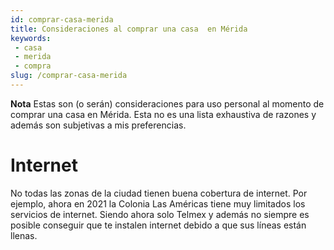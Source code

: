 ```yaml
---
id: comprar-casa-merida
title: Consideraciones al comprar una casa  en Mérida
keywords:
 - casa
 - merida
 - compra
slug: /comprar-casa-merida
---
```


**Nota** Estas son (o serán) consideraciones para uso personal al momento de comprar una casa en Mérida. Esta no es una lista exhaustiva de razones y además son subjetivas a mis preferencias. 

# Internet

No todas las zonas de la ciudad tienen buena cobertura de internet. Por ejemplo, ahora en 2021 la Colonia Las Américas tiene muy limitados los servicios de internet. Siendo ahora solo Telmex y además no siempre es posible conseguir que te instalen internet debido a que sus líneas están llenas. 
